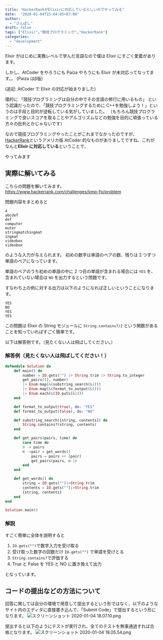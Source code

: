 ```yaml
---
title: "HackerRankがElixirに対応しているらしいのでやってみる"
date:  "2020-01-04T15:04:05+07:00"
author:
  - "さんぽし"
draft: false
tags: ["Elixir","競技プログラミング","HackerRank"]
categories:
  - "development"
---
```


Elixir がはじめに実務レベルで学んだ言語なので僕は Elixir にすごく愛着があります。

しかし、AtCoder をやろうにも Paiza やろうにも Elixir が未対応ってなってます。。
(Paiza はβ版)

(追記: AtCoder で Elixir の対応が始まりました)

僕的に
「競技プログラミングは自分の中でその言語の修行に用いるもの」
という認識だったので、「競技プログラミングするために C++を勉強しよう！」というのは手段と目的が逆転している気がしていました。
（もちろん競技プログラミングで良いスコアを取ることやアルゴリズムなどの勉強を目的に頑張っている方々の批判とかじゃないです）

なので競技プログラミングやったことがこれまでなかったのですが、
[HackerRank](https://www.hackerrank.com/)というアメリカ版 AtCoder 的なものがありましてですね、これがなんと**Elixir に対応している**ということで、

やってみます

## 実際に解いてみる
こちらの問題を解いてみます。
https://www.hackerrank.com/challenges/kmp-fp/problem

問題内容をまとめると

```
4
abcdef
def
computer
muter
stringmatchingmat
ingmat
videobox
videobox
```
のような入力が与えられます。
初めの数字は単語のペアの数、残りは 2 つずつ単語のペアになっています。

単語のペアのうち初めの単語の中に 2 つ目の単語が含まれる場合には `YES` を、含まれていない場合は `NO` を出力するという問題です。

すなわち上の例に対する出力は以下のようになれば正しいということになります。

```
YES
NO
YES
YES
```

この問題は Elixir の String モジュールに `String.contains?/2` という関数があることを知っていればすごく簡単です。

以下は解答例です。（見たくない人は飛ばしてください。）

### 解答例（見たくない人は飛ばしてください！）

```Elixir
defmodule Solution do
    def main() do
        number = IO.gets("") |> String.trim |> String.to_integer
        get_pairs([], number)
        |> Enum.map(&(substring_search(&1)))
        |> Enum.map(&(format_to_output(&1)))
        |> Enum.each(&(IO.puts(&1)))
    end

    def format_to_output(true), do: "YES"
    def format_to_output(false), do: "NO"

    def substring_search({string, contents}) do
        String.contains?(string, contents)
    end

    def get_pairs(pairs, time) do
        case time do
        0 -> pairs
        n ->pair = get_words()
            pairs = pairs ++ [pair]
            get_pairs(pairs, n-1)
        end
    end

    def get_words() do
        string = IO.gets("")|>String.trim
        contents = IO.gets("")|>String.trim
        {string, contents}
    end
end

Solution.main()
```

### 解説
すごく簡単に全体を説明すると

1. `IO.gets("")`で数字入力を受け取る
2. 受け取った数字の回数だけ `IO.gets("")` で単語を受けとる
3. `String.contains?`で評価する
4. True と False を YES と NO に置き換えて出力

となっています。

## コードの提出などの方法について

回答に関しては自分の環境で用意して提出するという形ではなく、以下のようなサイト内のエディタに直接書き込んで、「Submit Code」で提出するという形になります。
![スクリーンショット 2020-01-04 18.07.10.png](https://qiita-image-store.s3.ap-northeast-1.amazonaws.com/0/417600/88c1892c-eae3-30b1-458e-f12c1a27b094.png)

提出すると以下のようにテストが実行され、全てのテストを無事通過すれば合格となります。
![スクリーンショット 2020-01-04 18.05.54.png](https://qiita-image-store.s3.ap-northeast-1.amazonaws.com/0/417600/fde764c7-eabb-2fd9-1ded-543441915a24.png)
